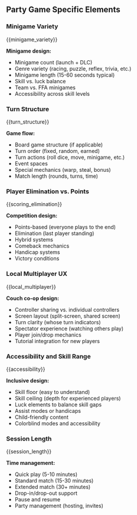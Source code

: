 ## Party Game Specific Elements

### Minigame Variety

{{minigame_variety}}

**Minigame design:**

- Minigame count (launch + DLC)
- Genre variety (racing, puzzle, reflex, trivia, etc.)
- Minigame length (15-60 seconds typical)
- Skill vs. luck balance
- Team vs. FFA minigames
- Accessibility across skill levels

### Turn Structure

{{turn_structure}}

**Game flow:**

- Board game structure (if applicable)
- Turn order (fixed, random, earned)
- Turn actions (roll dice, move, minigame, etc.)
- Event spaces
- Special mechanics (warp, steal, bonus)
- Match length (rounds, turns, time)

### Player Elimination vs. Points

{{scoring_elimination}}

**Competition design:**

- Points-based (everyone plays to the end)
- Elimination (last player standing)
- Hybrid systems
- Comeback mechanics
- Handicap systems
- Victory conditions

### Local Multiplayer UX

{{local_multiplayer}}

**Couch co-op design:**

- Controller sharing vs. individual controllers
- Screen layout (split-screen, shared screen)
- Turn clarity (whose turn indicators)
- Spectator experience (watching others play)
- Player join/drop mechanics
- Tutorial integration for new players

### Accessibility and Skill Range

{{accessibility}}

**Inclusive design:**

- Skill floor (easy to understand)
- Skill ceiling (depth for experienced players)
- Luck elements to balance skill gaps
- Assist modes or handicaps
- Child-friendly content
- Colorblind modes and accessibility

### Session Length

{{session_length}}

**Time management:**

- Quick play (5-10 minutes)
- Standard match (15-30 minutes)
- Extended match (30+ minutes)
- Drop-in/drop-out support
- Pause and resume
- Party management (hosting, invites)
